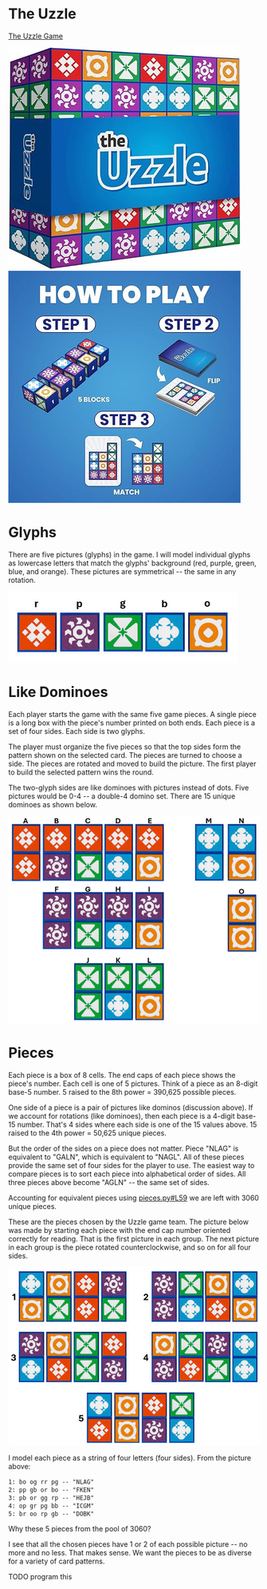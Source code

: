 # The Uzzle

[The Uzzle Game](https://www.amazon.com/Uzzle-Popular-Suitable-Children-Pattern/dp/B0BFP4VZCP)

![](art/uzzle.jpg) ![](art/uzzleplay.jpg)

# Glyphs

There are five pictures (glyphs) in the game. I will model individual glyphs as lowercase letters that
match the glyphs' background (red, purple, green, blue, and orange). These pictures are symmetrical --
the same in any rotation.

![](art/glyphs.jpg)

# Like Dominoes

Each player starts the game with the same five game pieces. A single piece is a long box with the piece's number
printed on both ends. Each piece is a set of four sides. Each side is two glyphs.

The player must organize the five pieces so that the top sides form the pattern shown on the selected card. The pieces
are turned to choose a side. The pieces are rotated and moved to build the picture. The first player to build the
selected pattern wins the round.

The two-glyph sides are like dominoes with pictures instead of dots. Five pictures would be 0-4 -- a double-4 domino
set. There are 15 unique dominoes as shown below.

![](art/dominos.jpg)

# Pieces

Each piece is a box of 8 cells. The end caps of each piece shows the piece's number. Each cell is one of 5 pictures. 
Think of a piece as an 8-digit base-5 number. 5 raised to the 8th power = 390,625 possible pieces.

One side of a piece is a pair of pictures like dominos (discussion above). If we account for rotations (like dominoes), 
then each piece is a 4-digit base-15 number. That's 4 sides where each side is one of the 15 values above. 15 raised 
to the 4th power = 50,625 unique pieces.

But the order of the sides on a piece does not matter. Piece "NLAG" is equivalent to "GALN", which is equivalent to "NAGL".
All of these pieces provide the same set of four sides for the player to use. The easiest way to compare pieces is to sort 
each piece into alphabetical order of sides. All three pieces above become "AGLN" -- the same set of sides.

Accounting for equivalent pieces using [pieces.py#L59](pieces.py#L59) we are left with 3060 unique pieces.

These are the pieces chosen by the Uzzle game team. The picture below was made by starting each piece with the end cap number 
oriented correctly for reading. That is the first picture in each group. The next picture in each group is the piece rotated counterclockwise, and so on for all four sides.

![](art/pieces.jpg)

I model each piece as a string of four letters (four sides). From the picture above:

```
1: bo og rr pg -- "NLAG"
2: pp gb or bo -- "FKEN"
3: pb or gg rp -- "HEJB"
4: op gr pg bb -- "ICGM"
5: br oo rp gb -- "DOBK"
```

Why these 5 pieces from the pool of 3060?

I see that all the chosen pieces have 1 or 2 of each possible picture -- no more and no less. 
That makes sense. We want the pieces to be as diverse for a variety of card patterns.

TODO program this

